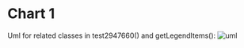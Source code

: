 # Chart 1
Uml for related classes in test2947660() and getLegendItems(): 
![uml](http://www.plantuml.com/plantuml/proxy?src=https://raw.githubusercontent.com/boyang9602/APR_resources/master/Chart/1/umls/test2947660.puml)
